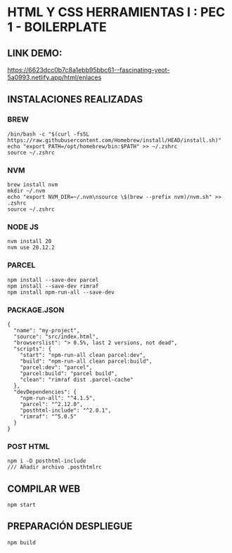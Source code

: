 # HTML Y CSS HERRAMIENTAS I : PEC 1 - BOILERPLATE

## LINK DEMO:

https://6623dcc0b7c8a1ebb95bbc61--fascinating-yeot-5a0993.netlify.app/html/enlaces


## INSTALACIONES REALIZADAS

### BREW

```
/bin/bash -c "$(curl -fsSL https://raw.githubusercontent.com/Homebrew/install/HEAD/install.sh)"
echo "export PATH=/opt/homebrew/bin:$PATH" >> ~/.zshrc
source ~/.zshrc

```

### NVM

```
brew install nvm
mkdir ~/.nvm
echo "export NVM_DIR=~/.nvm\nsource \$(brew --prefix nvm)/nvm.sh" >> .zshrc
source ~/.zshrc

```

### NODE JS
```
nvm install 20
nvm use 20.12.2
```

### PARCEL

```
npm install --save-dev parcel
npm install --save-dev rimraf 
npm install npm-run-all --save-dev

```

### PACKAGE.JSON

```
{
  "name": "my-project",
  "source": "src/index.html",
  "browserslist": "> 0.5%, last 2 versions, not dead",
  "scripts": {
    "start": "npm-run-all clean parcel:dev",
    "build": "npm-run-all clean parcel:build",
    "parcel:dev": "parcel", 
    "parcel:build": "parcel build", 
    "clean": "rimraf dist .parcel-cache"
  },
  "devDependencies": {
    "npm-run-all": "^4.1.5",
    "parcel": "^2.12.0",
    "posthtml-include": "^2.0.1",
    "rimraf": "^5.0.5"
  }
}
```

### POST HTML
```
npm i -D posthtml-include
/// Añadir archivo .posthtmlrc
```
## COMPILAR WEB

```
npm start
```
## PREPARACIÓN DESPLIEGUE
```
npm build
```
